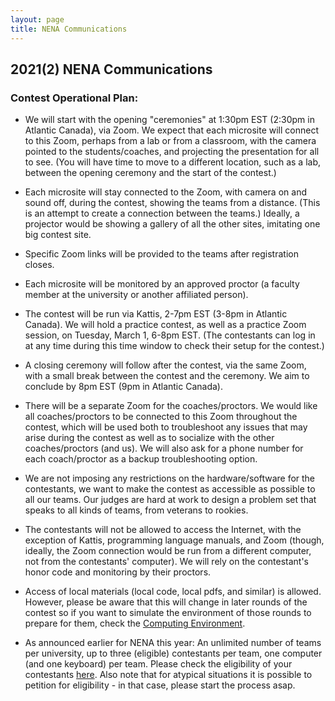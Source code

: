 ```yaml
---
layout: page
title: NENA Communications
---
```


## 2021(2) NENA Communications

<!-- #### NENA Official Site [http://nac.icpc.global](http://nac.icpc.global) -->

### Contest Operational Plan:

- We will start with the opening "ceremonies" at 1:30pm EST (2:30pm in
  Atlantic Canada), via Zoom. We expect that each microsite will
  connect to this Zoom, perhaps from a lab or from a classroom, with
  the camera pointed to the students/coaches, and projecting the
  presentation for all to see. (You will have time to move to a
  different location, such as a lab, between the opening ceremony and
  the start of the contest.)

- Each microsite will stay connected to the Zoom, with camera on and
  sound off, during the contest, showing the teams from a
  distance. (This is an attempt to create a connection between the
  teams.) Ideally, a projector would be showing a gallery of all the
  other sites, imitating one big contest site.

- Specific Zoom links will be provided to the teams after registration closes.

- Each microsite will be monitored by an approved proctor (a faculty
  member at the university or another affiliated person).

- The contest will be run via Kattis, 2-7pm EST (3-8pm in Atlantic
  Canada). We will hold a practice contest, as well as a practice Zoom
  session, on Tuesday, March 1, 6-8pm EST. (The contestants can log in
  at any time during this time window to check their setup for the
  contest.)

- A closing ceremony will follow after the contest, via the same Zoom,
  with a small break between the contest and the ceremony. We aim to
  conclude by 8pm EST (9pm in Atlantic Canada).

- There will be a separate Zoom for the coaches/proctors. We would
  like all coaches/proctors to be connected to this Zoom throughout
  the contest, which will be used both to troubleshoot any issues that
  may arise during the contest as well as to socialize with the other
  coaches/proctors (and us). We will also ask for a phone number for
  each coach/proctor as a backup troubleshooting option.

- We are not imposing any restrictions on the hardware/software for
  the contestants, we want to make the contest as accessible as
  possible to all our teams. Our judges are hard at work to design a
  problem set that speaks to all kinds of teams, from veterans to
  rookies.

- The contestants will not be allowed to access the Internet, with the
  exception of Kattis, programming language manuals, and Zoom (though,
  ideally, the Zoom connection would be run from a different computer,
  not from the contestants' computer). We will rely on the
  contestant's honor code and monitoring by their proctors.

- Access of local materials (local code, local pdfs, and similar) is
  allowed. However, please be aware that this will change in later
  rounds of the contest so if you want to simulate the environment of
  those rounds to prepare for them, check the [Computing
  Environment](https://icpc.global/worldfinals/rules).

- As announced earlier for NENA this year: An unlimited number of
  teams per university, up to three (eligible) contestants per team,
  one computer (and one keyboard) per team. Please check the
  eligibility of your contestants
  [here](https://icpc.global/regionals/rules). Also note that
  for atypical situations it is possible to petition for eligibility -
  in that case, please start the process asap.

